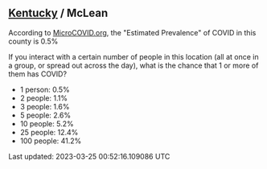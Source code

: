 
## [Kentucky](/united-states/kentucky) / McLean

According to [MicroCOVID.org](http://microcovid.org),
the "Estimated Prevalence" of COVID in this county is 0.5%

If you interact with a certain number of people in this location
(all at once in a group, or spread out across the day), what is the chance that
1 or more of them has COVID?

- 1 person: 0.5%
- 2 people: 1.1%
- 3 people: 1.6%
- 5 people: 2.6%
- 10 people: 5.2%
- 25 people: 12.4%
- 100 people: 41.2%

Last updated: 2023-03-25 00:52:16.109086 UTC
